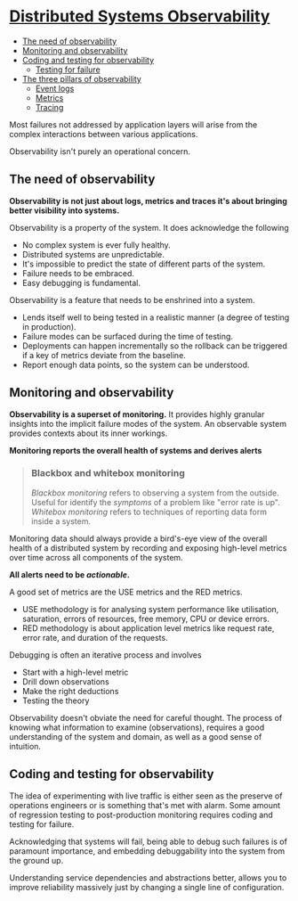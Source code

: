 # [Distributed Systems Observability](https://www.goodreads.com/book/show/40182805-distributed-systems-observability)

- [The need of observability](#the-need-of-observability)
- [Monitoring and observability](#monitoring-and-observability)
- [Coding and testing for observability](#coding-and-testing-for-observability)
  - [Testing for failure](#testing-for-failure)
- [The three pillars of observability](#the-three-pillars-of-observability)
  - [Event logs](#event-logs)
  - [Metrics](#metrics)
  - [Tracing](#tracing)

Most failures not addressed by application layers will arise from the complex interactions between various applications.

Observability isn't purely an operational concern.

## The need of observability

**Observability is not just about logs, metrics and traces it's about bringing better visibility into systems.**

Observability is a property of the system. It does acknowledge the following
- No complex system is ever fully healthy.
- Distributed systems are unpredictable.
- It's impossible to predict the state of different parts of the system.
- Failure needs to be embraced.
- Easy debugging is fundamental.

Observability is a feature that needs to be enshrined into a system.
- Lends itself well to being tested in a realistic manner (a degree of testing in production).
- Failure modes can be surfaced during the time of testing.
- Deployments can happen incrementally so the rollback can be triggered if a key of metrics deviate from the baseline.
- Report enough data points, so the system can be understood.


## Monitoring and observability

**Observability is a superset of monitoring.** It provides highly granular insights into the implicit failure modes of the system. An observable system provides contexts about its inner workings.

**Monitoring reports the overall health of systems and derives alerts**

> ### Blackbox and whitebox monitoring
> _Blackbox monitoring_ refers to observing a system from the outside. Useful for identify the _symptoms_ of a problem like "error rate is up".
> _Whitebox monitoring_ refers to techniques of reporting data form inside a system.

Monitoring data should always provide a bird's-eye view of the overall health of a distributed system by recording and exposing high-level metrics over time across all components of the system.

**All alerts need to be _actionable_.**

A good set of metrics are the USE metrics and the RED metrics.
* USE methodology is for analysing system performance like utilisation, saturation, errors of resources, free memory, CPU or device errors.
* RED methodology is about application level metrics like request rate, error rate, and duration of the requests.

Debugging is often an iterative process and involves
* Start with a high-level metric
* Drill down observations
* Make the right deductions
* Testing the theory

Observability doesn't obviate the need for careful thought. The process of knowing what information to examine (observations), requires a good understanding of the system and domain, as well as a good sense of intuition.

## Coding and testing for observability

The idea of experimenting with live traffic is either seen as the preserve of operations engineers or is something that's met with alarm. Some amount of regression testing to post-production monitoring requires coding and testing for failure.

Acknowledging that systems will fail, being able to debug such failures is of paramount importance, and embedding debuggability into the system from the ground up.

Understanding service dependencies and abstractions better, allows you to improve reliability massively just by changing a single line of configuration.